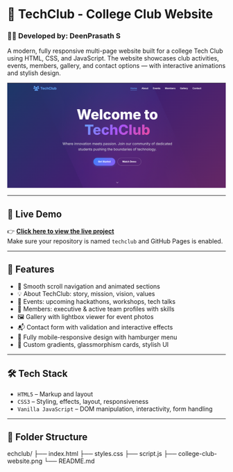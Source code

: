 
# 🚀 TechClub - College Club Website
### 🧑‍💻 Developed by: **DeenPrasath S**

A modern, fully responsive multi-page website built for a college Tech Club using HTML, CSS, and JavaScript. The website showcases club activities, events, members, gallery, and contact options — with interactive animations and stylish design.

![Demo Screenshot](college-club-website.png)

---

## 🔗 Live Demo

👉 **[Click here to view the live project](https://Deenprasath.github.io/techclub/)**  
Make sure your repository is named `techclub` and GitHub Pages is enabled.

---

## 🌟 Features

- 🎯 Smooth scroll navigation and animated sections
- 💡 About TechClub: story, mission, vision, values
- 📆 Events: upcoming hackathons, workshops, tech talks
- 👥 Members: executive & active team profiles with skills
- 🖼️ Gallery with lightbox viewer for event photos
- 📬 Contact form with validation and interactive effects
- 📱 Fully mobile-responsive design with hamburger menu
- 🎨 Custom gradients, glassmorphism cards, stylish UI

---

## 🛠 Tech Stack

- `HTML5` – Markup and layout
- `CSS3` – Styling, effects, layout, responsiveness
- `Vanilla JavaScript` – DOM manipulation, interactivity, form handling

---

## 📂 Folder Structure
echclub/
├── index.html
├── styles.css
├── script.js
├── college-club-website.png
└── README.md
